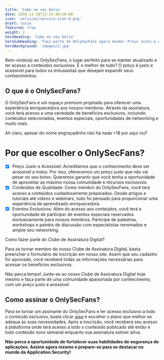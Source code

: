 ```yaml
---
title: 'Cabe no seu bolso'
date: 2018-11-18T12:33:46+10:00
icon: 'services/service-icon-6.png'
draft: false
featured: true
weight: 2
heroHeading: 'Cabe no seu bolso'
heroSubHeading: 'Faça parte do OnlySecFans agora mesmo: Preço Justo e Acessível'
heroBackground: 'images/2.jpg'
---
```


Bem-vindo(a) ao OnlySecFans, o lugar perfeito para se manter atualizado e ter acesso a conteúdos exclusivos. E o melhor de tudo? O preço é justo e acessível para todos os entusiastas que desejam expandir seus conhecimentos.

## O que é o OnlySecFans?

O OnlySecFans é um espaço premium projetado para oferecer uma experiência enriquecedora aos nossos membros. Através da assinatura, você terá acesso a uma variedade de benefícios exclusivos, incluindo conteúdos selecionados, eventos especiais, oportunidades de networking e muito mais.

Ah claro, apesar do nome engraçadinho não há nada +18 por aqui viu?

# Por que escolher o OnlySecFans?

- [X] Preço Justo e Acessível: Acreditamos que o conhecimento deve ser acessível a todos. Por isso, oferecemos um preço justo que não vai pesar no seu bolso. Queremos garantir que você tenha a oportunidade de aproveitar ao máximo nossa comunidade e recursos exclusivos.
- [X] Conteúdos de Qualidade: Como membro do OnlySecFans, você terá acesso a conteúdos cuidadosamente preparados. Desde artigos e tutoriais até vídeos e webinars, tudo foi pensado para proporcionar uma experiência de aprendizado enriquecedora.
- [X] Eventos Exclusivos: Além do acesso aos conteúdos, você terá a oportunidade de participar de eventos especiais reservados exclusivamente para nossos membros. Participe de palestras, workshops e painéis de discussão com especialistas renomados e amplie seu networking.

Como fazer parte do Clube de Assinatura Digital?

Para se tornar membro do nosso Clube de Assinatura Digital, basta preencher o formulário de inscrição em nosso site. Assim que seu cadastro for aprovado, você receberá todas as informações necessárias para acessar os benefícios exclusivos.

Não perca tempo! Junte-se ao nosso Clube de Assinatura Digital hoje mesmo e faça parte de uma comunidade apaixonada por conhecimento, com um preço justo e acessível.

## Como assinar o OnlySecFans?

Para se tornar um assinante do OnlySecFans e ter acesso exclusivo a todo o conteúdo exclusivo, basta clicar [aqui](https://pay.hotmart.com/P82624344I) e escolher o plano que melhor se adequa às suas necessidades. Após a inscrição, você receberá seu acesso à plataforma onde terá acesso a todo o conteúido publicado até então e todo conteúdo novo semanal enquanto sua assinatura estiver ativa.

**Não perca a oportunidade de fortalecer suas habilidades de segurança de aplicações. Assine agora mesmo e prepare-se para se destacar no mundo da Application Security!**